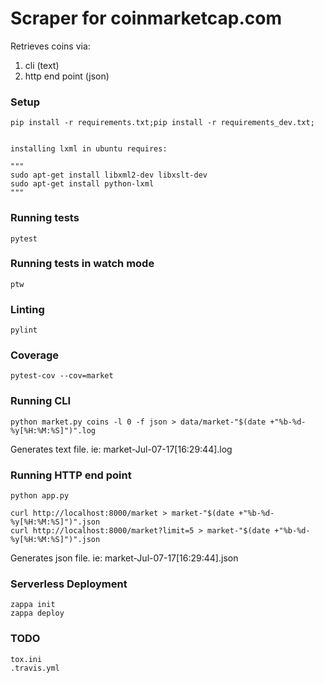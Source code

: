 Scraper for coinmarketcap.com
=============================
Retrieves coins via:
1. cli (text)
2. http end point (json)


### Setup

	pip install -r requirements.txt;pip install -r requirements_dev.txt;


	installing lxml in ubuntu requires:

	"""
	sudo apt-get install libxml2-dev libxslt-dev
	sudo apt-get install python-lxml
	"""

### Running tests

```
pytest
```

### Running tests in watch mode

```
ptw
```

### Linting

```
pylint
```

### Coverage

```
pytest-cov --cov=market
```


### Running CLI

```
python market.py coins -l 0 -f json > data/market-"$(date +"%b-%d-%y[%H:%M:%S]")".log
```

Generates text file. ie: market-Jul-07-17[16:29:44].log


### Running HTTP end point

```
python app.py

curl http://localhost:8000/market > market-"$(date +"%b-%d-%y[%H:%M:%S]")".json
curl http://localhost:8000/market?limit=5 > market-"$(date +"%b-%d-%y[%H:%M:%S]")".json
```

Generates json file. ie: market-Jul-07-17[16:29:44].json


### Serverless Deployment

```
zappa init
zappa deploy
```

### TODO

```
tox.ini
.travis.yml
```

